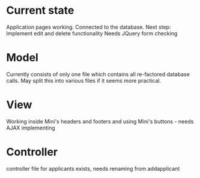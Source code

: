 # Current state
Application pages working. Connected to the database. Next step: Implement edit and delete functionality
Needs JQuery form checking

# Model
Currently consists of only one file which contains all re-factored database calls. May split this into various files if it seems more practical.

# View
Working inside Mini's headers and footers and using Mini's buttons - needs AJAX implementing

# Controller
controller file for applicants exists, needs renaming from addapplicant